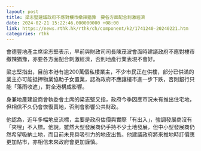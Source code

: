 ```yaml
---
layout: post
title: 梁志堅建議政府不應對樓市撤辣猶豫　要各方面配合刺激經濟
date: 2024-02-21 15:22:46.000000000 +08:00
link: https://news.rthk.hk/rthk/ch/component/k2/1741240-20240221.htm
categories: rthk
---
```


會德豐地產主席梁志堅表示，早前與財政司司長陳茂波會面時建議政府不應對樓市撤辣猶豫，亦要各方面配合刺激經濟，否則地產行業表現不會好。

梁志堅指出，目前本港有逾200萬個私樓業主，不少市民正在供樓，部分已供滿的業主亦可能抵押物業協助子女置業，認為政府不應讓樓市進一步下跌，否則銀行只能「落雨收遮」，對全港構成影響。

身兼地產建設商會執委會主席的梁志堅又指，政府今季因應市況未有推出住宅地，但相信不久仍會恢復賣地，否則會影響公共財政。

他認為，近年多幅地皮流標，主要是政府估價與實際「有出入」，強調發展商沒有「夾埋」不入標。他說，雖然大型發展商仍手持不少土地發展，但中小型發展商仍然希望吸納土地，而目前未見具吸引力的地皮出售。他建議政府將來推地時訂價應更加貼市，亦相信未來政府會更加謹慎。
